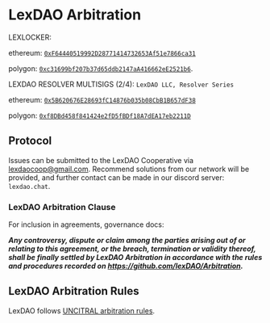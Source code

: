 # LexDAO Arbitration

LEXLOCKER:

ethereum: [`0xF64440519992D28771414732653Af51e7866ca31`](https://etherscan.io/address/0xF64440519992D28771414732653Af51e7866ca31#code)

polygon: [`0xc31699bf207b37d65ddb2147aA416662eE2521b6`](https://polygonscan.com/address/0xc31699bf207b37d65ddb2147aa416662ee2521b6#code).

LEXDAO RESOLVER MULTISIGS (2/4): `LexDAO LLC, Resolver Series`

ethereum: [`0x5B620676E28693fC14876b035b08CbB1B657dF38`](https://gnosis-safe.io/app/#/safes/0x5B620676E28693fC14876b035b08CbB1B657dF38/settings/owners)

polygon: [`0xf8DBd458f841424e2fD5fBDf18A7dEA17eb2211D`](https://polygon.gnosis-safe.io/app/#/safes/0xf8DBd458f841424e2fD5fBDf18A7dEA17eb2211D/settings/owners)

## Protocol

Issues can be submitted to the LexDAO Cooperative via <email><lexdaocoop@gmail.com>. Recommend solutions from our network will be provided, and further contact can be made in our discord server: `lexdao.chat`. 

### LexDAO Arbitration Clause

For inclusion in agreements, governance docs:

***Any controversy, dispute or claim among the parties arising out of or relating to this agreement, or the breach, termination or validity thereof, shall be finally settled by LexDAO Arbitration in accordance with the rules and procedures recorded on https://github.com/lexDAO/Arbitration.***

## LexDAO Arbitration Rules

LexDAO follows [UNCITRAL arbitration rules](https://uncitral.un.org/en/texts/arbitration/contractualtexts/arbitration). 
